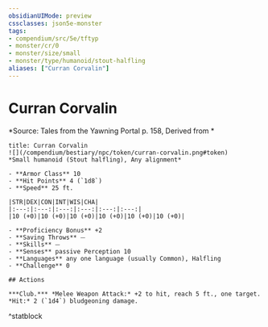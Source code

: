 ```yaml
---
obsidianUIMode: preview
cssclasses: json5e-monster
tags:
- compendium/src/5e/tftyp
- monster/cr/0
- monster/size/small
- monster/type/humanoid/stout-halfling
aliases: ["Curran Corvalin"]
---
```

# Curran Corvalin
*Source: Tales from the Yawning Portal p. 158, Derived from *  

```ad-statblock
title: Curran Corvalin
![](/compendium/bestiary/npc/token/curran-corvalin.png#token)
*Small humanoid (Stout halfling), Any alignment*

- **Armor Class** 10 
- **Hit Points** 4 (`1d8`)
- **Speed** 25 ft.

|STR|DEX|CON|INT|WIS|CHA|
|:---:|:---:|:---:|:---:|:---:|:---:|
|10 (+0)|10 (+0)|10 (+0)|10 (+0)|10 (+0)|10 (+0)|

- **Proficiency Bonus** +2
- **Saving Throws** ⏤
- **Skills** ⏤
- **Senses** passive Perception 10
- **Languages** any one language (usually Common), Halfling
- **Challenge** 0

## Actions

***Club.*** *Melee Weapon Attack:* +2 to hit, reach 5 ft., one target. *Hit:* 2 (`1d4`) bludgeoning damage.
```
^statblock